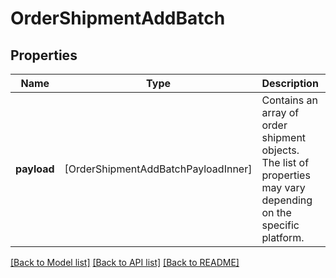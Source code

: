 # OrderShipmentAddBatch

## Properties
Name | Type | Description | Notes
------------ | ------------- | ------------- | -------------
**payload** | [OrderShipmentAddBatchPayloadInner] | Contains an array of order shipment objects. The list of properties may vary depending on the specific platform. | 

[[Back to Model list]](../README.md#documentation-for-models) [[Back to API list]](../README.md#documentation-for-api-endpoints) [[Back to README]](../README.md)



